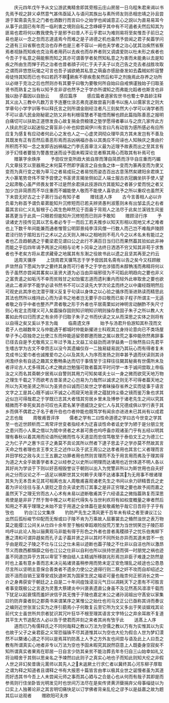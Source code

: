 <!-- { "loadSidebar": true } -->
　　庆元四年戊午予从文公游武夷精舍即其旁剏云庄山房居一日乌程朱君来谒以书先焉予视之辞义卓然意气甚伟亟延入与语问其族出与素所师友则丞相忠靖之孙且尝游于絜斋袁先生之门者也酒数行而言曰仆之始学也闻诚意正心之説以为直易易耳今从事于此固已有年而一临利害之境则自私之念峥嵘乎其中有不可遏者夫然后知其为匪易也君将何以教我使免于是邪予曰昔人不云乎君以为难则易将至矣惟吾子前日之易也是以一念之忽而志道逺焉今而难之是子进德之机也虽然予尝闻之君子矣葢学问之道有三曰省察也克治也存养也是三者不容以一阙也夫学者之治心犹其治疾然省察焉者视脉而知疾也克治焉者用药以去疾也而存养者则又调虞爱防以杜未形之疾者也今吾子于私意之萌能察而知之其亦可谓善学者矣然知私意之为害而未能勇以去是知疾之所由生而惮于药之治者也昔者顔子问仁于夫子夫子以克己告之克去者战胜攻取之谓而非悠悠玩愒之可言也吾子诚欲絶其私意之萌盍亦感励奋发如去蟊贼如殄宼讐毋徒恃其知而已也书曰若药不瞑厥疾不瘳疾愈矣然后和平之剂施焉此存养之功所以必继于克治之后也然则亦有其要乎曰敬为要敬何所自始曰自戒惧谨独始子归取圣贤书而熟复之当有以知予言非谬也然予之于学亦所谓知之而弗能允蹈者也斯言也非独以励子葢因以自励云
　　感应篇序
　　感应篇者道家佐世书也蜀士李昌龄注释其义出入三教中凡数万言予连蹇仕涂志弗克遂故尝喜刋善书以施人以儒家言之则大学章句小学字训等书以释氏言之则所谓金刚经注者凡三刻矣然大小学可以诲学者而不可以语凡民金刚秘密之防又非有利根宿慧者不能悟而解也顾此篇指陈善恶之报明白痛切可以扶助正道啓发良心故复捐金赍粮镂之塾学愿得者摹以与之庶几家传此方人挟此剂足以起迷俗之膏盲非小补也抑尝闻伊川有言曰凡有动皆为感所感必有应所应复为感复有应动者何此心之发也人之一心虚灵洞彻众理毕具方其未发岂有不善及其既发有正有否然后善恶形焉而吉凶祸福亦各以其类应不可诬也人知殃庆之类由扵所积而不知一念之发即吉凶祸福之门李氏首章注义最为近理予故表而出之至其言有涉于幻怪者要皆为警愚觉迷而设予固未暇深论览者察其用心而取其有补焉可也
　　赠篆字余焕序
　　予尝叹世变所趋大抵自厚而薄自简质而浮华自庄重而巧媚凡文章技艺以至器用之末何莫不然即字画言之自虫鱼之体一变而为篆再变而为隶又变而为真行变之极为草习之者易成玩之者易悦而姿态百出古意荡然矣建阳余君焕工大小篆笔势竒伟不常予尝使之书圣贤言揭坐侧如正人端士服古衣冠巍坐拱手使人望之起肃敬心虽严师畏友曽不过是然余君挟此技游四方其能知之者甚少爱而悦之者又加少岂非简质而不华庄重而不媚能使人敬而不能使人喜欤此予之所以重叹也虽然天下未尝无好古之士子苐行当必有知子者
　　赠钱道人序
　　古今言善相人必以许负辈为称首予谓负辈苐能知升沉修短而已若夫辨贤愚判淑慝则未有出邹孟氏之右者葢其言曰仁义礼智根于心其生色晬然见于靣盎于背观人之法尽于此矣兰溪钱生风鉴甚髙更当于此具一只眼若但能知升沉修短而已则非予敢知
　　赠顾泾行序
　　予读诸史方技传见其以艺名者必专于一而后工若夫推歩以知天形相以观地又术之难者也上下数千年间能兼而通者惟管公明郭景纯李淳风僧一行数人而己岂不难哉庐陵顾君泾行防于隂阳五行之术以之占天则入神以之相地则不苟凡今之以术名未有能过之者也乙丑趋朝遇之于衢梁君见谓曰公之此行不满百日当归已而果然葢其验如此非神而能之乎后四年谒予两浙之间相与论考卜冈阜之法终日洒洒不穷又知其非苟于求售者也予老矣方将从君求藏骨之地属其有东淛之役故书此以遗之且坚其再至之约云
　　送周天骥序
　　上饶周君天骥笃志于学予尝因其名斋有以告之矣今又枉顾敝庐敛然自下愿闻为学之要终其身而可行者予之于学也涉猎而未醇觕浅而弗精将何以告子虽然亦尝闻其畧矣以圣贤大道为必当由异端邪径为不可蹈此明趋向之要也非义之富贵逺之如垢汚不幸而贫贱甘之如饴蜜志道而遗利重内而轻外此审取舍之要也欲进此二者非学不能学必读书然书不可以泛读先大学次论孟而终之以中庸经既明然后可观史此其序也沈潜乎理义反复乎句读以身体之以心验之循序而渐进熟读而精思此其法也然所以维持此心而为读书之地者岂无要乎亦曰敬而已矣子程子所谓主一无适者敬之存乎中者也整齐严肃者敬之形于外者也平居斋栗如对神明言动酬酢不失尺寸则心有定主而理义可入矣葢操存固则知识明知识明则操存愈固子朱子之所以教人大畧如此传曰归而求之有余师子归取子朱子之书而伏读之又从而深思之实体之则将有以自得之矣又奚以予言为哉
　　临斋遗文序
　　始予与汤君升伯游知其朴茂而文君子人也越数年又与仲能遇于都城时仲能新擢进士科观其立身持论意向已不类场屋举子予心窃独竒之比使江东而仲能适留旁郡邀而致之属以救荒之事仲能欣然弗辞事已径去自是予尤敬焉又三年过予海上文益工论益劲而进学益勇一日愀然告曰先君平生嗜古学为古文不幸赍志以没今其遗编仅存一二独易疑易説乃其玩心而有得者复未克成书公爱巾者也诚推爱巾之心以及其先人为序而发扬之则幸甚予退而伏读则其诗闲澹纾余有自适之趣其文敷畅条达而切于事情至于注释往往闚其秘奥有世儒所未及者评论古人尤多得其心术之微此岂勉强可致者葢其平时问学一本于诚间尝取上帝临汝之义而名其斋朝夕居焉以自警则其用力可知矣嗟夫士以一身之微而欲究天地万物之理生千载之下而欲考古昔圣贤之心岂易为力哉然以诚求之则无不可得者葢天地之所以为天地圣贤之所以为圣贤亦曰诚而已矣世之学者昧操存省养之实而徒事于语言文字之工是其心既不诚以不诚之心而窥天地圣贤之蕴犹持尘昏之镜而鉴万象也求其近似岂可得哉君之于学既已志其大者惜其穷居乡里未及博参于诸老先生之间以究其精微而不幸死矣其亦可叹也夫君名某字德威饶之安仁人与其兄德成俱以学行表于其乡而俱不偶君之子名于者升伯也巾者仲能也既笃学有闻余亦进进未已其尚有以成君之志也哉
　　周敬甫晋评序
　　儒者之学有二曰性命道德之学曰古今世变之学其至一也近世顾析而二焉常评世变者指经术为迂喜谈性命者诋史学为陋于是分朋立党之患兴而小人乘之借以为隂中贤者之术甚可畏也呜呼盍亦观诸圣门乎有五经以明其理有春秋以着其用而论语所纪微而性与天道显而忠信笃敬至于泰伯文王之为德三仁之为仁子产之惠卞庄子之勇莫不具论其所以然者下逮子思孟子之学亦莫不然故其言天命之性者理也言王季文王之述作以及于武王周公之达孝者用也其言仁义者理而言井田学校之政与夫三王五霸之功罪者用也然则言理而不及于用言用而弗及于理其得为道之大全乎故善学者本之以经参之以史所以明理而达诸用也近世体道不明人各以其好尚为学谈于下则以好恶相毁誉议于朝则以出入为党讐非所以为斯世用也自夫好尚之分而议论之不一适足以祸斯世其又何赖乎夫理不达诸事其为无用事不根诸理其失为无本吾未见其可相离也友人周敬甫喜观诸老先生之书间以余力研精晋氏之史着为评论往往与圣人褒贬之意合夫读史而订其事之是非正穷理之要也故予阅而嘉之虽然天下之理无穷而古人心术有未易以迹断敬甫其于六经语孟之微指葢熟复而深思焉使是是非非了然于胷中推之以考前代得失与当世利疚将有如权度概量之审者然后知用之不离乎理理之未始不宜于用道之全体葢在是矣敬甫勉乎哉它日吾将于子乎有攷也
　　钓台江公文集序
　　钓防严先生之清风更千百年未有续之者至谏议江公出然后孤标峻节仰配而无惭或曰子陵不肯为万乘故人屈褰裳去之翛然浊世之表万物莫之能撄江公间关从仕四十余年至于触权幸蹈艰险投荒万里为当世悯笑岂子陵匹耶呜呼以此论人殆以骊黄观马非能有得于形色之外者也昔者禹稷顔子之忧乐伯夷柳下惠之清和可谓异趍矣而孔子孟子葢并贤之非以其时不同所处亦异而其道未尝不一也乎由是观之子陵之不仕与江公之仕未易以迹断也葢子陵之不仕非以自洁也所以激昂节义而救西都頽靡之俗也江公之仕非以自利也所以扶持世道而弭一时朋党之祸也迹虽不同道岂异乎方其以卑官下僚自结人主精诚所移朕兆形焉岂非臣子难逢之防然是时也上虽有意乡善而志未决元祐诸贤虽稍参用而势未定正安危理乱之岐途也公恳恳尽言所以坚明主意保合善类者不遗余力使公之道得行则二蔡之奸不攻而自却绍述之説不沮而自销王室尊安戎狄退听其为国家生民之福讵可量也哉柰何正邪消长之势一介之身弗获安于朝廷之上自是二十年间疽蚀浸淫元气日以凋耗天下之患有不可胜言者事变既极公之言遂为灵蓍大蔡建炎中兴褒表遗直公身虽不及见然髙风凛凛千载而下犹足以起衰懦而羞奸谀信乎其无愧于子陵也嘉定末公之诸孙润祖出守髙安以家集曰钓防弃稾者刻之郡斋书来谓某序之某惟公之始仕也司马文正公已亟称其诗而奏议之编则近世张宣公实为之序引藐焉小子何敢复云至它所为文又多出于笑谈娱戏其论前代文士虽世所共宗者犹识其冗叶狂华不根至理其语言文字特公之弃余耳故不复道其平生大节追配古人必以告于使君而并刻之来者其尚有攷乎此
　　送髙上人序
　　道而已乃有儒释氏之不同何哉释之教以万法为空儒之教以万有为实惟其以为实也故于父子之亲君臣之义常恐锱铢不尽其道惟其以为空也大伦为假合人世为梦幻漠然不以槩诸心道之不同以是焉耳钓防髙上人予之方外友也间尝与语及此上人曰吾之教有所谓真实心地者非专以万法为空也予固未暇究其説然窃意上人既委身空寂矣不知所谓真实者果焉在耶居一日自言少防其亲贫不能治葬去年冬归自三山始幸如礼又将治精舍于其侧以思亲名之予竦然曰此则子之真实心地也子而知此则知大伦之非假人世之非幻矣昔唐元暠师以其先人之未返厥土行求仁者以冀终其心河东柳子厚取之谓为释之知道者且谓释之书有大报恩十篇皆言由孝以极其业世之诞慢者虽为其道而好违其书今吾上人未尝闻元师之事而其心廼与之合是心也从何而有哉子其即是而参焉则行住坐卧皆光明发见时也世间万法尽在是矣传贤黄汧蘖捐弃父母事缁徒以为口实上人独著论非之其言明切痛快足以订学佛者背亲乱伦之谬予以是益嘉之故为题其后以谂观者
　　赠欧阳可夫序
